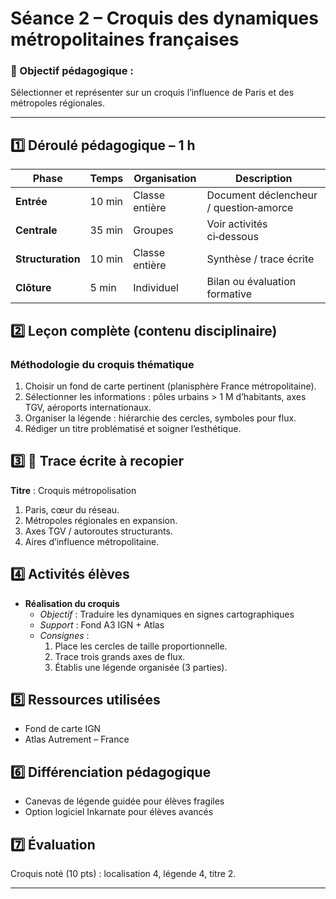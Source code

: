 # Séance 2 – Croquis des dynamiques métropolitaines françaises

### 🎯 Objectif pédagogique :

Sélectionner et représenter sur un croquis l’influence de Paris et des métropoles régionales.

---

## **1️⃣ Déroulé pédagogique – 1 h**

| Phase | Temps | Organisation | Description |
| --- | --- | --- | --- |
| **Entrée** | 10 min | Classe entière | Document déclencheur / question‑amorce |
| **Centrale** | 35 min | Groupes | Voir activités ci‑dessous |
| **Structuration** | 10 min | Classe entière | Synthèse / trace écrite |
| **Clôture** | 5 min | Individuel | Bilan ou évaluation formative |

## **2️⃣ Leçon complète (contenu disciplinaire)**

### Méthodologie du croquis thématique

1. Choisir un fond de carte pertinent (planisphère France métropolitaine).  
2. Sélectionner les informations : pôles urbains > 1 M d’habitants, axes TGV, aéroports internationaux.  
3. Organiser la légende : hiérarchie des cercles, symboles pour flux.  
4. Rédiger un titre problématisé et soigner l’esthétique.

## **3️⃣ 📝 Trace écrite à recopier**

**Titre** : Croquis métropolisation  

1. Paris, cœur du réseau.  
2. Métropoles régionales en expansion.  
3. Axes TGV / autoroutes structurants.  
4. Aires d’influence métropolitaine.

## **4️⃣ Activités élèves**

- **Réalisation du croquis**
  - *Objectif* : Traduire les dynamiques en signes cartographiques
  - *Support* : Fond A3 IGN + Atlas
  - *Consignes* :
    1. Place les cercles de taille proportionnelle.
    2. Trace trois grands axes de flux.
    3. Établis une légende organisée (3 parties).

## **5️⃣ Ressources utilisées**

- Fond de carte IGN
- Atlas Autrement – France

## **6️⃣ Différenciation pédagogique**

- Canevas de légende guidée pour élèves fragiles
- Option logiciel Inkarnate pour élèves avancés

## **7️⃣ Évaluation**

Croquis noté (10 pts) : localisation 4, légende 4, titre 2.

---
